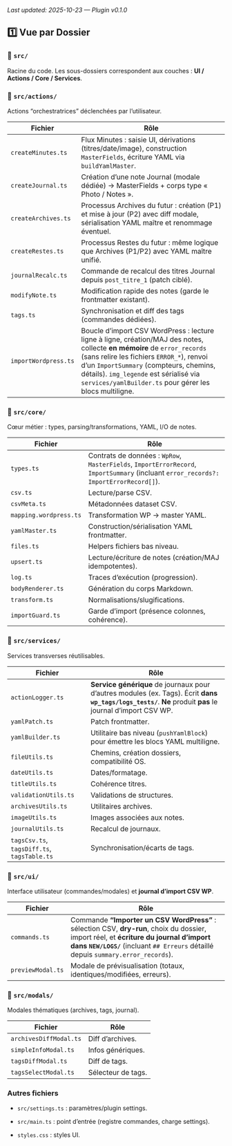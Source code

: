 _Last updated: 2025-10-23 — Plugin v0.1.0_



## 1️⃣ Vue par Dossier

### 📂 `src/`

Racine du code. Les sous-dossiers correspondent aux couches : **UI / Actions / Core / Services**.

### 📂 `src/actions/`

Actions “orchestratrices” déclenchées par l’utilisateur.

| Fichier | Rôle |
| --- | --- |
| `createMinutes.ts` | Flux Minutes : saisie UI, dérivations (titres/date/image), construction `MasterFields`, écriture YAML via `buildYamlMaster`. |
| `createJournal.ts` | Création d’une note Journal (modale dédiée) → MasterFields + corps type « Photo / Notes ». |
| `createArchives.ts` | Processus Archives du futur : création (P1) et mise à jour (P2) avec diff modale, sérialisation YAML maître et renommage éventuel. |
| `createRestes.ts` | Processus Restes du futur : même logique que Archives (P1/P2) avec YAML maître unifié. |
| `journalRecalc.ts` | Commande de recalcul des titres Journal depuis `post_titre_1` (patch ciblé). |
| `modifyNote.ts` | Modification rapide des notes (garde le frontmatter existant). |
| `tags.ts` | Synchronisation et diff des tags (commandes dédiées). |
| `importWordpress.ts` | Boucle d’import CSV WordPress : lecture ligne à ligne, création/MAJ des notes, collecte **en mémoire** de `error_records` (sans relire les fichiers `ERROR_*`), renvoi d’un `ImportSummary` (compteurs, chemins, détails). `img_legende` est sérialisé via `services/yamlBuilder.ts` pour gérer les blocs multiligne. |

### 📂 `src/core/`

Cœur métier : types, parsing/transformations, YAML, I/O de notes.

|Fichier|Rôle|
|---|---|
|`types.ts`|Contrats de données : `WpRow`, `MasterFields`, `ImportErrorRecord`, `ImportSummary` (incluant `error_records?: ImportErrorRecord[]`).|
|`csv.ts`|Lecture/parse CSV.|
|`csvMeta.ts`|Métadonnées dataset CSV.|
|`mapping.wordpress.ts`|Transformation WP → master YAML.|
|`yamlMaster.ts`|Construction/sérialisation YAML frontmatter.|
|`files.ts`|Helpers fichiers bas niveau.|
|`upsert.ts`|Lecture/écriture de notes (création/MAJ idempotentes).|
|`log.ts`|Traces d’exécution (progression).|
|`bodyRenderer.ts`|Génération du corps Markdown.|
|`transform.ts`|Normalisations/slugifications.|
|`importGuard.ts`|Garde d’import (présence colonnes, cohérence).|

### 📂 `src/services/`

Services transverses réutilisables.

|Fichier|Rôle|
|---|---|
|`actionLogger.ts`|**Service générique** de journaux pour d’autres modules (ex. Tags). Écrit **dans `wp_tags/logs_tests/`**. **Ne** produit **pas** le journal d’import CSV WP.|
|`yamlPatch.ts`|Patch frontmatter.|
|`yamlBuilder.ts`|Utilitaire bas niveau (`pushYamlBlock`) pour émettre les blocs YAML multiligne.|
|`fileUtils.ts`|Chemins, création dossiers, compatibilité OS.|
|`dateUtils.ts`|Dates/formatage.|
|`titleUtils.ts`|Cohérence titres.|
|`validationUtils.ts`|Validations de structures.|
|`archivesUtils.ts`|Utilitaires archives.|
|`imageUtils.ts`|Images associées aux notes.|
|`journalUtils.ts`|Recalcul de journaux.|
|`tagsCsv.ts`, `tagsDiff.ts`, `tagsTable.ts`|Synchronisation/écarts de tags.|

### 📂 `src/ui/`

Interface utilisateur (commandes/modales) et **journal d’import CSV WP**.

|Fichier|Rôle|
|---|---|
|`commands.ts`|Commande **“Importer un CSV WordPress”** : sélection CSV, **dry-run**, choix du dossier, import réel, et **écriture du journal d’import** **dans `NEW/LOGS/`** (incluant `## Erreurs` détaillé depuis `summary.error_records`).|
|`previewModal.ts`|Modale de prévisualisation (totaux, identiques/modifiées, erreurs).|

### 📂 `src/modals/`

Modales thématiques (archives, tags, journal).

|Fichier|Rôle|
|---|---|
|`archivesDiffModal.ts`|Diff d’archives.|
|`simpleInfoModal.ts`|Infos génériques.|
|`tagsDiffModal.ts`|Diff de tags.|
|`tagsSelectModal.ts`|Sélecteur de tags.|

### Autres fichiers

- `src/settings.ts` : paramètres/plugin settings.
    
- `src/main.ts` : point d’entrée (registre commandes, charge settings).
    
- `styles.css` : styles UI.
    
